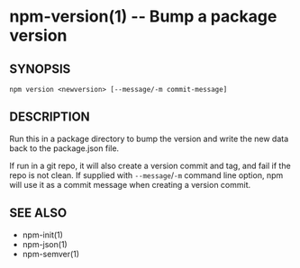 npm-version(1) -- Bump a package version
========================================

## SYNOPSIS

    npm version <newversion> [--message/-m commit-message]

## DESCRIPTION

Run this in a package directory to bump the version and write the new
data back to the package.json file.

If run in a git repo, it will also create a version commit and tag, and
fail if the repo is not clean.
If supplied with `--message`/`-m` command line option, npm will use
it as a commit message when creating a version commit.

## SEE ALSO

* npm-init(1)
* npm-json(1)
* npm-semver(1)
